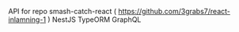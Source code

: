 API for repo smash-catch-react ( https://github.com/3grabs7/react-inlamning-1 )
NestJS TypeORM GraphQL

